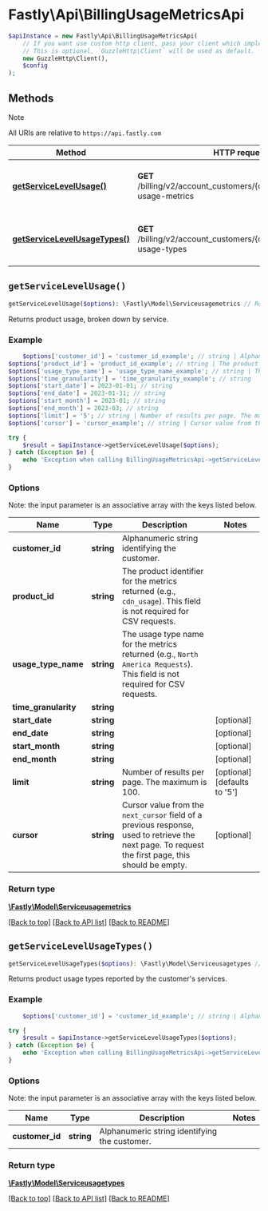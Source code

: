# Fastly\Api\BillingUsageMetricsApi


```php
$apiInstance = new Fastly\Api\BillingUsageMetricsApi(
    // If you want use custom http client, pass your client which implements `GuzzleHttp\ClientInterface`.
    // This is optional, `GuzzleHttp\Client` will be used as default.
    new GuzzleHttp\Client(),
    $config
);
```

## Methods

> [!NOTE]
> All URIs are relative to `https://api.fastly.com`

Method | HTTP request | Description
------ | ------------ | -----------
[**getServiceLevelUsage()**](BillingUsageMetricsApi.md#getServiceLevelUsage) | **GET** /billing/v2/account_customers/{customer_id}/service-usage-metrics | Retrieve service-level usage metrics for a product.
[**getServiceLevelUsageTypes()**](BillingUsageMetricsApi.md#getServiceLevelUsageTypes) | **GET** /billing/v2/account_customers/{customer_id}/service-usage-types | Retrieve product usage types for a customer.


## `getServiceLevelUsage()`

```php
getServiceLevelUsage($options): \Fastly\Model\Serviceusagemetrics // Retrieve service-level usage metrics for a product.
```

Returns product usage, broken down by service.

### Example
```php
    $options['customer_id'] = 'customer_id_example'; // string | Alphanumeric string identifying the customer.
$options['product_id'] = 'product_id_example'; // string | The product identifier for the metrics returned (e.g., `cdn_usage`). This field is not required for CSV requests.
$options['usage_type_name'] = 'usage_type_name_example'; // string | The usage type name for the metrics returned (e.g., `North America Requests`). This field is not required for CSV requests.
$options['time_granularity'] = 'time_granularity_example'; // string
$options['start_date'] = 2023-01-01; // string
$options['end_date'] = 2023-01-31; // string
$options['start_month'] = 2023-01; // string
$options['end_month'] = 2023-03; // string
$options['limit'] = '5'; // string | Number of results per page. The maximum is 100.
$options['cursor'] = 'cursor_example'; // string | Cursor value from the `next_cursor` field of a previous response, used to retrieve the next page. To request the first page, this should be empty.

try {
    $result = $apiInstance->getServiceLevelUsage($options);
} catch (Exception $e) {
    echo 'Exception when calling BillingUsageMetricsApi->getServiceLevelUsage: ', $e->getMessage(), PHP_EOL;
}
```

### Options

Note: the input parameter is an associative array with the keys listed below.

Name | Type | Description  | Notes
------------- | ------------- | ------------- | -------------
**customer_id** | **string** | Alphanumeric string identifying the customer. |
**product_id** | **string** | The product identifier for the metrics returned (e.g., `cdn_usage`). This field is not required for CSV requests. |
**usage_type_name** | **string** | The usage type name for the metrics returned (e.g., `North America Requests`). This field is not required for CSV requests. |
**time_granularity** | **string** |  |
**start_date** | **string** |  | [optional]
**end_date** | **string** |  | [optional]
**start_month** | **string** |  | [optional]
**end_month** | **string** |  | [optional]
**limit** | **string** | Number of results per page. The maximum is 100. | [optional] [defaults to '5']
**cursor** | **string** | Cursor value from the `next_cursor` field of a previous response, used to retrieve the next page. To request the first page, this should be empty. | [optional]

### Return type

[**\Fastly\Model\Serviceusagemetrics**](../Model/Serviceusagemetrics.md)

[[Back to top]](#) [[Back to API list]](../../README.md#endpoints)
[[Back to README]](../../README.md)

## `getServiceLevelUsageTypes()`

```php
getServiceLevelUsageTypes($options): \Fastly\Model\Serviceusagetypes // Retrieve product usage types for a customer.
```

Returns product usage types reported by the customer's services.

### Example
```php
    $options['customer_id'] = 'customer_id_example'; // string | Alphanumeric string identifying the customer.

try {
    $result = $apiInstance->getServiceLevelUsageTypes($options);
} catch (Exception $e) {
    echo 'Exception when calling BillingUsageMetricsApi->getServiceLevelUsageTypes: ', $e->getMessage(), PHP_EOL;
}
```

### Options

Note: the input parameter is an associative array with the keys listed below.

Name | Type | Description  | Notes
------------- | ------------- | ------------- | -------------
**customer_id** | **string** | Alphanumeric string identifying the customer. |

### Return type

[**\Fastly\Model\Serviceusagetypes**](../Model/Serviceusagetypes.md)

[[Back to top]](#) [[Back to API list]](../../README.md#endpoints)
[[Back to README]](../../README.md)
